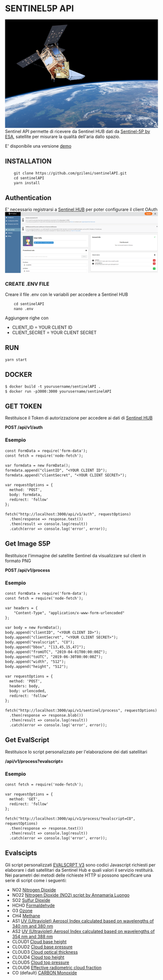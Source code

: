 
# SENTINEL5P API
![SENTINEL5P](https://github.com/gzileni/sentinelAPI/raw/main/public/img/sentinel5p.jpg)
Sentinel API permette di ricevere da Sentinel HUB dati da [Sentinel-5P by ESA](http://www.tropomi.eu/data-products/level-2-products), satellite per misurare la qualità dell'aria dallo spazio.

E' disponibile una versione [demo](https://sentinel5p.herokuapp.com/api/v1/)

## INSTALLATION
```
    git clone https://github.com/gzileni/sentinelAPI.git
    cd sentinelAPI
    yarn install
```

## Authentication
E' necessario registrarsi a [Sentinel HUB](https://www.sentinel-hub.com/) per poter configurare il client OAuth
![dashboard2](https://github.com/gzileni/sentinelAPI/raw/main/docs/img/dashboard2.png)

### CREATE .ENV FILE
Creare il file .env con le variabili per accedere a Sentinel HUB

```
    cd sentinelAPI
    nano .env    
```
Aggiungere righe con 

- CLIENT_ID       =   YOUR CLIENT ID
- CLIENT_SECRET   =   YOUR CLIENT SECRET

## RUN
```
yarn start
```

## DOCKER
```
$ docker build -t yourusername/sentinelAPI .
$ docker run -p3000:3000 yourusername/sentinelAPI
```

## GET TOKEN
Restituisce il Token di autorizzazione per accedere ai dati di [Sentinel HUB](https://www.sentinel-hub.com/)

**POST /api/v1/auth**

### Esempio

```
const FormData = require('form-data');
const fetch = require('node-fetch');

var formdata = new FormData();
formdata.append("clientID", "<YOUR CLIENT ID");
formdata.append("clientSecret", "<YOUR CLIENT SECRET>");

var requestOptions = {
  method: 'POST',
  body: formdata,
  redirect: 'follow'
};

fetch("http://localhost:3000/api/v1/auth", requestOptions)
  .then(response => response.text())
  .then(result => console.log(result))
  .catch(error => console.log('error', error));
```

## Get Image S5P
Restituisce l'immagine del satellite Sentinel da visualizzare sul client in formato PNG

**POST /api/v1/process**

### Esempio
```
const FormData = require('form-data');
const fetch = require('node-fetch');

var headers = {
    "Content-Type", "application/x-www-form-urlencoded"
};

var body = new FormData();
body.append("clientID", "<YOUR CLIENT ID>");
body.append("clientSecret", "<YOUR CLIENT SECRET>");
body.append("evalscript", "CO");
body.append("bbox", "[13,45,15,47]");
body.append("fromUTC", "2019-04-01T00:00:00Z");
body.append("toUTC", "2019-06-30T00:00:00Z");
body.append("width", "512");
body.append("height", "512");

var requestOptions = {
  method: 'POST',
  headers: body,
  body: urlencoded,
  redirect: 'follow'
};

fetch("http://localhost:3000/api/v1/sentinel/process", requestOptions)
  .then(response => response.blob())
  .then(result => console.log(result))
  .catch(error => console.log('error', error));
```

## Get EvalScript
Restituisce lo script personalizzato per l'elaborazione dei dati satellitari

**/api/v1/process?evalscript=**

### Esempio
```
const fetch = require('node-fetch');

var requestOptions = {
  method: 'GET',
  redirect: 'follow'
};

fetch("http://localhost:3000/api/v1/process/?evalscript=CO", requestOptions)
  .then(response => response.text())
  .then(result => console.log(result))
  .catch(error => console.log('error', error));
```

## Evalscipts
Gli script personalizzati [EVALSCRPT V3](https://docs.sentinel-hub.com/api/latest/evalscript/v3/) sono codici Javascript richiesti per elaborare i dati satellitari da Sentinel Hub e quali valori il servizio restituirà.
Nei parametri dei metodi delle richieste HTTP si possono specificare una serie di script come i seguenti:

- NO2      [Nitrogen Dioxide](http://www.tropomi.eu/data-products/nitrogen-dioxide)
- NO22     [Nitrogen Dioxide (NO2) script by Annamaria Luongo](https://custom-scripts.sentinel-hub.com/sentinel-5p/nitrogen_dioxide_tropospheric_column/)
- SO2      [Sulfur Dioxide](http://www.tropomi.eu/data-products/sulphur-dioxide)
- HCHO     [Formaldehyde](http://www.tropomi.eu/data-products/formaldehyde)
- O3       [Ozone](http://www.tropomi.eu/data-products/total-ozone-column)
- CH4      [Methane](http://www.tropomi.eu/data-products/methane)
- AS1      [UV (Ultraviolet) Aerosol Index calculated based on wavelengths of 340 nm and 380 nm](http://www.tropomi.eu/data-products/uv-aerosol-index)
- AS2      [UV (Ultraviolet) Aerosol Index calculated based on wavelengths of 354 nm and 388 nm](http://www.tropomi.eu/data-products/uv-aerosol-index)
- CLOUD1   [Cloud base height](http://www.tropomi.eu/data-products/carbon-monoxide)
- CLOUD2   [Cloud base pressure](http://www.tropomi.eu/data-products/carbon-monoxide)
- CLOUD3   [Cloud optical thickness](http://www.tropomi.eu/data-products/carbon-monoxide)
- CLOUD4   [Cloud top height](http://www.tropomi.eu/data-products/carbon-monoxide)
- CLOUD5   [Cloud top pressure](http://www.tropomi.eu/data-products/carbon-monoxide)
- CLOUD6   [Effective radiometric cloud fraction](http://www.tropomi.eu/data-products/carbon-monoxide)
- CO        (default) [CARBON Monoxide](http://www.tropomi.eu/data-products/carbon-monoxide)
